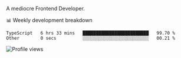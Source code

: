 A mediocre Frontend Developer.

📊 Weekly development breakdown
<!--START_SECTION:waka-->

```text
TypeScript   6 hrs 33 mins   █████████████████████████   99.70 %
Other        0 secs          ░░░░░░░░░░░░░░░░░░░░░░░░░   00.21 %
```

<!--END_SECTION:waka-->

<img src="https://gpvc.arturio.dev/iqbalfasri" alt="Profile views"/>
